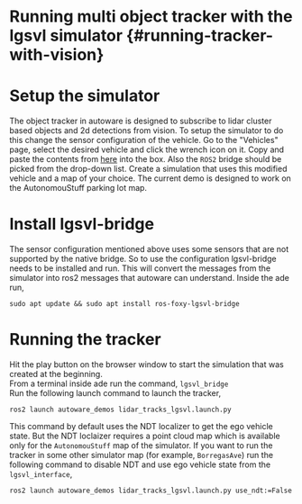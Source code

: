 Running multi object tracker with the lgsvl simulator {#running-tracker-with-vision}
===============================

# Setup the simulator
The object tracker in autoware is designed to subscribe to lidar cluster based objects and 2d detections from vision. To setup the simulator to do this change the sensor configuration of the vehicle. Go to the "Vehicles" page, select the desired vehicle and click the wrench icon on it. Copy and paste the contents from [here](https://gitlab.com/autowarefoundation/autoware.auto/AutowareAuto/-/blob/master/src/perception/segmentation/ground_truth_detections/config/lgsvl-sensors-camera.json) into the box. Also the `ROS2` bridge should be picked from the drop-down list. Create a simulation that uses this modified vehicle and a map of your choice. The current demo is designed to work on the AutonomouStuff parking lot map.

# Install lgsvl-bridge
The sensor configuration mentioned above uses some sensors that are not supported by the native bridge. So to use the configuration lgsvl-bridge needs to be installed and run. This will convert the messages from the simulator into ros2 messages that autoware can understand. Inside the ade run,
```
sudo apt update && sudo apt install ros-foxy-lgsvl-bridge
```

# Running the tracker
Hit the play button on the browser window to start the simulation that was created at the beginning.  
From a terminal inside ade run the command,  `lgsvl_bridge`  
Run the following launch command to launch the tracker, 
```
ros2 launch autoware_demos lidar_tracks_lgsvl.launch.py
```

This command by default uses the NDT localizer to get the ego vehicle state. But the NDT loclaizer requires a point cloud map which is available only for the `AutonomouStuff` map of the simulator. If you want to run the tracker in some other simulator map (for example, `BorregasAve`) run the following command to disable NDT and use ego vehicle state from the `lgsvl_interface`,
```
ros2 launch autoware_demos lidar_tracks_lgsvl.launch.py use_ndt:=False
```


